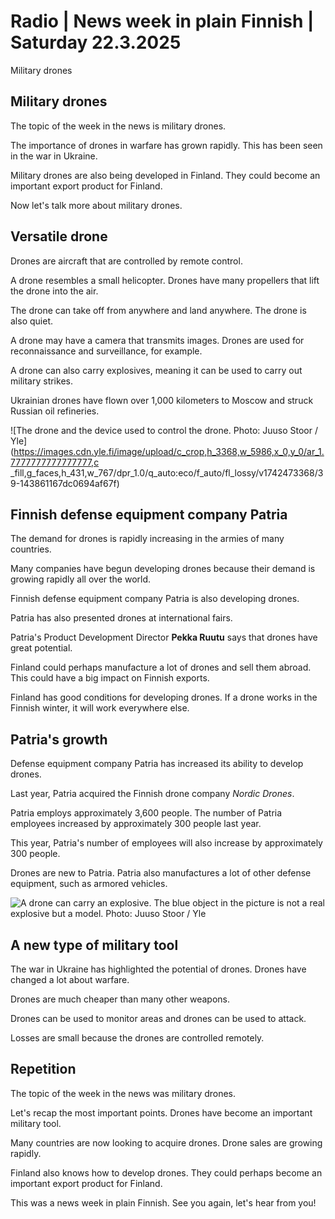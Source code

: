 # Radio \| News week in plain Finnish \| Saturday 22.3.2025

Military drones

## Military drones

The topic of the week in the news is military drones.

The importance of drones in warfare has grown rapidly. This has been seen in the war in Ukraine.

Military drones are also being developed in Finland. They could become an important export product for Finland.

Now let's talk more about military drones.

## Versatile drone

Drones are aircraft that are controlled by remote control.

A drone resembles a small helicopter. Drones have many propellers that lift the drone into the air.

The drone can take off from anywhere and land anywhere. The drone is also quiet.

A drone may have a camera that transmits images. Drones are used for reconnaissance and surveillance, for example.

A drone can also carry explosives, meaning it can be used to carry out military strikes.

Ukrainian drones have flown over 1,000 kilometers to Moscow and struck Russian oil refineries.

![The drone and the device used to control the drone. Photo: Juuso Stoor / Yle](https://images.cdn.yle.fi/image/upload/c_crop,h_3368,w_5986,x_0,y_0/ar_1.7777777777777777,c _fill,g_faces,h_431,w_767/dpr_1.0/q_auto:eco/f_auto/fl_lossy/v1742473368/39-143861167dc0694af67f)

## Finnish defense equipment company Patria

The demand for drones is rapidly increasing in the armies of many countries.

Many companies have begun developing drones because their demand is growing rapidly all over the world.

Finnish defense equipment company Patria is also developing drones.

Patria has also presented drones at international fairs.

Patria's Product Development Director **Pekka Ruutu** says that drones have great potential.

Finland could perhaps manufacture a lot of drones and sell them abroad. This could have a big impact on Finnish exports.

Finland has good conditions for developing drones. If a drone works in the Finnish winter, it will work everywhere else.

## Patria's growth

Defense equipment company Patria has increased its ability to develop drones.

Last year, Patria acquired the Finnish drone company *Nordic Drones*.

Patria employs approximately 3,600 people. The number of Patria employees increased by approximately 300 people last year.

This year, Patria's number of employees will also increase by approximately 300 people.

Drones are new to Patria. Patria also manufactures a lot of other defense equipment, such as armored vehicles.

![A drone can carry an explosive. The blue object in the picture is not a real explosive but a model. Photo: Juuso Stoor / Yle](https://images.cdn.yle.fi/image/upload/c_crop,h_2995,w_5336,x_0,y_111/ar_1.777777777777777,c_fill,g_faces,h_431,w_767/dpr_1.0/q_auto:eco/f_auto/fl_lossy/v1742473360/39-143861067dc069415899)

## A new type of military tool

The war in Ukraine has highlighted the potential of drones. Drones have changed a lot about warfare.

Drones are much cheaper than many other weapons.

Drones can be used to monitor areas and drones can be used to attack.

Losses are small because the drones are controlled remotely.

## Repetition

The topic of the week in the news was military drones.

Let's recap the most important points. Drones have become an important military tool.

Many countries are now looking to acquire drones. Drone sales are growing rapidly.

Finland also knows how to develop drones. They could perhaps become an important export product for Finland.

This was a news week in plain Finnish. See you again, let's hear from you!

